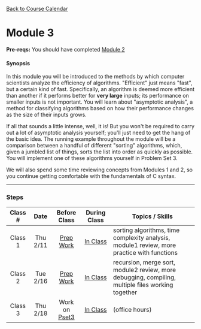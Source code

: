 [Back to Course Calendar](../../..)
# Module 3

**Pre-reqs:** You should have completed [Module 2](../module2)

#### Synopsis 

In this module you will be introduced to the methods by which computer scientists analyze the efficiency of algorithms. "Efficient" just means "fast", but a certain kind of fast. Specifically, an algorithm is deemed more efficient than another if it performs better for **very large** inputs; its performance on smaller inputs is not important. You will learn about "asymptotic analysis", a method for classifying algorithms based on how their performance changes as the size of their inputs grows. 

If all that sounds a little intense, well, it is! But you won't be required to carry out a lot of asymptotic analysis yourself; you'll just need to get the hang of the basic idea. The running example throughout the module will be a comparison between a handful of different "sorting" algorithms, which, given a jumbled list of things, sorts the list into order as quickly as possible. You will implement one of these algorithms yourself in Problem Set 3.

We will also spend some time reviewing concepts from Modules 1 and 2, so you continue getting comfortable with the fundamentals of C syntax.

*** 

### Steps

Class # | Date | Before Class | During Class | Topics / Skills
:--------:|:-----:|:--------------:|:--------------:|----------------
Class 1 | Thu 2/11 | [Prep Work](./materials/class1-prep) | [In Class](./materials/class1) | sorting algorithms, time complexity analysis, module1 review, more practice with functions
Class 2 | Tue 2/16 | [Prep Work](./materials/class2-prep) | [In Class](./materials/class2) | recursion, merge sort, module2 review, more debugging, compiling, multiple files working together
Class 3 | Thu 2/18 | Work on [Pset3](./materials/problem-set) | [In Class](./materials/class3) | (office hours)

